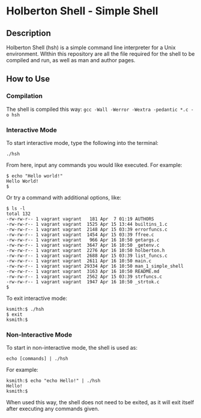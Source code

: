 # Holberton Shell - Simple Shell

## Description

Holberton Shell (hsh) is a simple command line interpreter for a Unix environment. WIthin this
repository are all the file required for the shell to be compiled and run, as well as man and author pages.

## How to Use

### Compilation

The shell is compiled this way:
`gcc -Wall -Werror -Wextra -pedantic *.c -o hsh`

### Interactive Mode

To start interactive mode, type the following into the terminal:

`./hsh`

From here, input any commands you would like executed. For example:

```
$ echo "Hello world!"
Hello World!
$
```

Or try a command with additional options, like:

```
$ ls -l
total 132
-rw-rw-r-- 1 vagrant vagrant   181 Apr  7 01:19 AUTHORS
-rw-rw-r-- 1 vagrant vagrant  1525 Apr 15 13:44 builtins_1.c
-rw-rw-r-- 1 vagrant vagrant  2148 Apr 15 03:39 errorfuncs.c
-rw-rw-r-- 1 vagrant vagrant  1454 Apr 15 03:39 ffree.c
-rw-rw-r-- 1 vagrant vagrant   966 Apr 16 10:50 getargs.c
-rw-rw-r-- 1 vagrant vagrant  3647 Apr 16 10:50 _getenv.c
-rw-rw-r-- 1 vagrant vagrant  2276 Apr 16 10:50 holberton.h
-rw-rw-r-- 1 vagrant vagrant  2688 Apr 15 03:39 list_funcs.c
-rw-rw-r-- 1 vagrant vagrant  2611 Apr 16 10:50 main.c
-rw-rw-r-- 1 vagrant vagrant 29334 Apr 16 10:50 man_1_simple_shell
-rw-rw-r-- 1 vagrant vagrant  3163 Apr 16 10:50 README.md
-rw-rw-r-- 1 vagrant vagrant  2562 Apr 15 03:39 strfuncs.c
-rw-rw-r-- 1 vagrant vagrant  1947 Apr 16 10:50 _strtok.c
$
```

To exit interactive mode:

```
ksmith:$ ./hsh
$ exit
ksmith:$
```

### Non-Interactive Mode

To start in non-interactive mode, the shell is used as:

`echo [commands] | ./hsh`

For example:

```
ksmith:$ echo "echo Hello!" | ./hsh
Hello!
ksmith:$
```

When used this way, the shell does not need to be exited, as it will exit itself
after executing any commands given.
